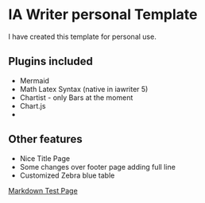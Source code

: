 # IA Writer personal Template
I have created this template for personal use.

## Plugins included
- Mermaid
- Math Latex Syntax (native in iawriter 5)
- Chartist - only Bars at the moment
- Chart.js
- 

## Other features
- Nice Title Page
- Some changes over footer page adding full line
- Customized Zebra blue table



[Markdown Test Page](https://raw.githubusercontent.com/f1se4/fiser_iatemplate/master/Contents/test.md)
